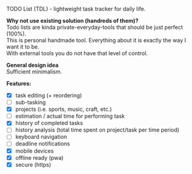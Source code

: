 TODO List (TDL) - lightweight task tracker for daily life.

**Why not use existing solution (handreds of them)?**  
Todo lists are kinda private-everyday-tools that should be just perfect (100%).  
This is personal handmade tool. Everything about it is exactly the way I want it to be.  
With external tools you do not have that level of control.

**General design idea**  
Sufficient minimalism.

**Features:**
- [x] task editing (+ reordering)
- [ ] sub-tasking
- [x] projects (i.e. sports, music, craft, etc.)
- [ ] estimation / actual time for performing task
- [x] history of completed tasks
- [ ] history analysis (total time spent on project/task per time period)
- [ ] keyboard navigation
- [ ] deadline notifications
- [x] mobile devices
- [x] offline ready (pwa)
- [x] secure (https)
